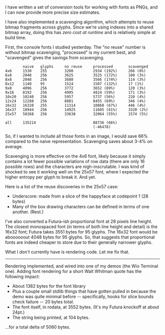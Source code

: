 I have written a set of conversion tools for working with fonts as PNGs, and I
can now provide more precise size estimates.

I have also implemented a scavenging algorithm, which attempts to reuse bitmap
fragments across glyphs. Since we're using indexes into a shared bitmap array,
doing this has _zero cost at runtime_ and is relatively simple at build time.

First, the console fonts I studied yesterday. The "no reuse" number is without
bitmap scavenging, "processed" is my current best, and "scavenged" gives the
savings from scavenging.

```
        naive   glyphs     no reuse     processed       scavenged
4x6     1530    255        3200         2934 (192%)     266 (8%)
6x8     2048    256        3625         3525 (172%)     100 (3%)
8x8     2048    256        3680         3566 (174%)     114 (3%)
8x12    1140    95         1524         1507 (132%)     17 (1%)
9x8     4096    256        3772         3652 (89%)      120 (3%)
9x16    8192    256        4995         4824 (59%)      171 (3%)
10x20   10240   256        5957         5737 (56%)      220 (4%)
12x24   12288   256        8801         8455 (69%)      346 (4%)
16x32   16320   255        11314        10868 (67%)     446 (4%)
16x37   18944   256        14925        11605 (61%)     3320 (2%)
25x57   58368   256        33638        32064 (55%)     1574 (5%)

all     135214                          88736 (66%)
                                        (-46478)
```

So, if I wanted to include all those fonts in an image, I would save 66%
compared to the naive representation. Scavenging saves about 3-4% on average.

Scavenging is more effective on the 4x6 font, likely because it simply contains
a lot fewer possible variations of row data (there are only 16 possible rows)
and the characters are nigh-inscrutable. I was kind of shocked to see it working
well on the 25x57 font, where I expected the higher entropy per glyph to break
it. And yet.

Here is a list of the reuse discoveries in the 25x57 case:

- Underscore: made from a slice of the happyface at codepoint 1 (28 bytes)
- Many of the box drawing characters can be defined in terms of one another.
  (Rest.)


I've also converted a Futura-ish proportional font at 28 pixels line height. The
closest monospaced font (in terms of both line height and detail) is the 16x32
font; Futura takes 3551 bytes for 95 glyphs. The 16x32 font would be aboooooout
4048 bytes for 95 glyphs. So, that suggests that proportional fonts are indeed
cheaper to store due to their generally narrower glyphs.


What I _don't_ currently have is rendering code. Let me fix that.

---

Rendering implemented, and wired into one of my demos (the Wio Terminal one).
Adding font rendering for a short Walt Whitman quote has the following impact:

- About 1382 bytes for the font library
- Plus a couple small stdlib things that have gotten pulled in because the demo
  was quite minimal before -- specifically, hooks for slice bounds check failure
  -- 20 bytes total.
- The font itself, in rodata, at 3552 bytes. (It's my Futura knockoff at about
  24pt.)
- The string being printed, at 104 bytes.

...for a total delta of 5060 bytes.



